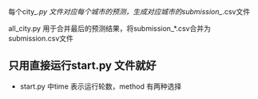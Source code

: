 每个city_*.py 文件对应每个城市的预测，生成对应城市的submission_*.csv文件

all_city.py 用于合并最后的预测结果，将submission_*.csv合并为submission.csv文件

## 只用直接运行start.py 文件就好

* start.py 中time 表示运行轮数，method 有两种选择
